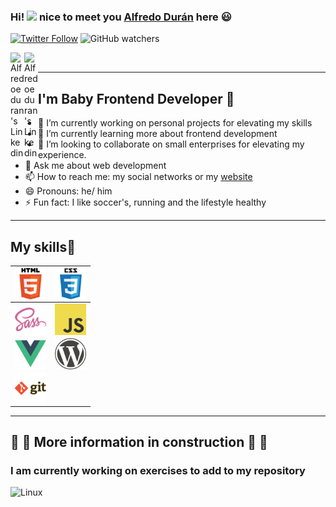 ### Hi! <img src="https://media.giphy.com/media/hvRJCLFzcasrR4ia7z/giphy.gif" width="25px">  nice to meet you [Alfredo Durán][website] here 😃  


[![Twitter Follow](https://img.shields.io/twitter/follow/alfredoeduran?color=%231DA1F2&label=Alfredoeduran&logo=Twitter&style=for-the-badge)](https://twitter.com/alfredoeduran) ![GitHub watchers](https://img.shields.io/github/watchers/alfredoeduran/alfredoeduran?color=bl&label=visitors&logo=github&logoColor=%23181717&style=for-the-badge)

<a href="https://www.linkedin.com/in/alfredoeduran/">
  <img align="left" alt="Alfredoeduran's Linkedin" width="22px" src="https://raw.githubusercontent.com/peterthehan/peterthehan/master/assets/linkedin.svg" />
</a>  
      
<a href="https://www.instagram.com/alfredoeduran/">
  <img align="left" alt="Alfredoeduran's Linkedin" width="22px" src="https://image.flaticon.com/icons/png/512/174/174855.png" />
</a>




<br>



---
## I'm Baby Frontend Developer 👶

- 🔭 I’m currently working on personal projects for elevating my skills
- 🌱 I’m currently learning more about frontend development
- 👯 I’m looking to collaborate on small enterprises for elevating my experience.
- 💬 Ask me about web development
- 📫 How to reach me: my social networks or my [website][website]
- 😄 Pronouns: he/ him
- ⚡ Fun fact: I like soccer's, running and the lifestyle healthy

___

## My skills🧠

  <img align="left" alt="HTML5" width="50px" src="https://raw.githubusercontent.com/github/explore/80688e429a7d4ef2fca1e82350fe8e3517d3494d/topics/html/html.png">    | <img align="left" alt="CSS3" width="50px" src="https://raw.githubusercontent.com/github/explore/80688e429a7d4ef2fca1e82350fe8e3517d3494d/topics/css/css.png" > 
  ------------- | -------------
  <img align="left" alt="SASS" width="50px" src="https://raw.githubusercontent.com/github/explore/80688e429a7d4ef2fca1e82350fe8e3517d3494d/topics/sass/sass.png" >  | <img align="left" alt="JAVASCRIPT" width="50px" src="https://raw.githubusercontent.com/github/explore/80688e429a7d4ef2fca1e82350fe8e3517d3494d/topics/javascript/javascript.png" >
  <img align="left" alt="VUE" width="50px" src="https://raw.githubusercontent.com/github/explore/80688e429a7d4ef2fca1e82350fe8e3517d3494d/topics/vue/vue.png" >  | <img align="left" alt="WORDPRESS" width="50px" src="https://raw.githubusercontent.com/github/explore/80688e429a7d4ef2fca1e82350fe8e3517d3494d/topics/wordpress/wordpress.png" > 
  |<img align="left" alt="HTML5" width="50px" src="https://raw.githubusercontent.com/github/explore/80688e429a7d4ef2fca1e82350fe8e3517d3494d/topics/git/git.png" >

----
## 🛑 🚧 More information in construction 🛑 🚧
### I am currently working on exercises to add to my repository

![Linux](https://sourceforge.net/images/icon_linux.gif)



 

 











<!--
**alfredoeduran/alfredoeduran** is a ✨ _special_ ✨ repository because its `README.md` (this file) appears on your GitHub profile.

Here are some ideas to get you started:


-->


<!-- Links -->

[website]: https://alfredoeduran.com/